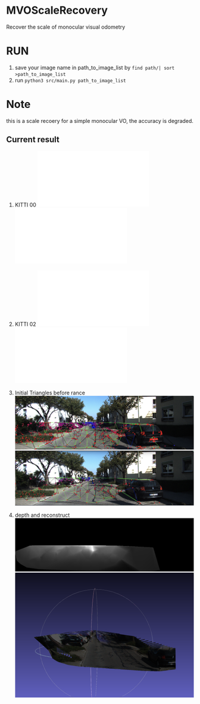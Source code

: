 # MVOScaleRecovery
Recover the scale of monocular visual odometry

# RUN
1. save your image name in path\_to\_image\_list by `find path/| sort >path_to_image_list`
2. run
`python3 src/main.py path_to_image_list`

# Note
this is a scale recoery for a simple monocular VO, the accuracy is degraded. 

## Current result
1. KITTI 00
![kitti_00](result/kitti_00_path_remove_outlier_with_gt.pdf)
![kitti_00_scale](result/kitti_00_scale_remove_outlier_with_gt.pdf)

2. KITTI 02
![kitti_02](result/kitti_02_path_remove_outlier_with_gt.pdf)
![kitti_02_scale](result/kitti_02_scale_remove_outlier_with_gt.pdf)

3. Initial Triangles before rance
![triangles](result/before_reject.png)
![triangles_o](result/after_reject.png)
4. depth and reconstruct
![triangles](result/depth.png)
![triangles_o](result/pcl.png)

